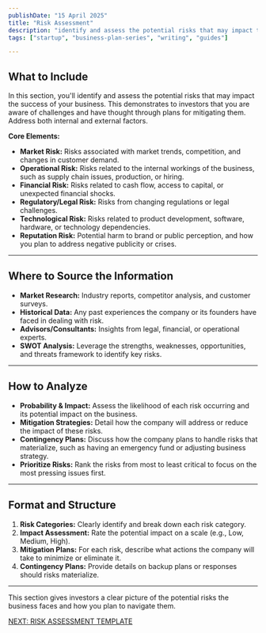 ```yaml
---
publishDate: "15 April 2025"
title: "Risk Assessment"
description: "identify and assess the potential risks that may impact the success of your business"
tags: ["startup", "business-plan-series", "writing", "guides"]

---
```


## **What to Include**
In this section, you'll identify and assess the potential risks that may impact the success of your business. This demonstrates to investors that you are aware of challenges and have thought through plans for mitigating them. Address both internal and external factors.

**Core Elements:**
- **Market Risk:** Risks associated with market trends, competition, and changes in customer demand.
- **Operational Risk:** Risks related to the internal workings of the business, such as supply chain issues, production, or hiring.
- **Financial Risk:** Risks related to cash flow, access to capital, or unexpected financial shocks.
- **Regulatory/Legal Risk:** Risks from changing regulations or legal challenges.
- **Technological Risk:** Risks related to product development, software, hardware, or technology dependencies.
- **Reputation Risk:** Potential harm to brand or public perception, and how you plan to address negative publicity or crises.

---

## **Where to Source the Information**
- **Market Research:** Industry reports, competitor analysis, and customer surveys.
- **Historical Data:** Any past experiences the company or its founders have faced in dealing with risk.
- **Advisors/Consultants:** Insights from legal, financial, or operational experts.
- **SWOT Analysis:** Leverage the strengths, weaknesses, opportunities, and threats framework to identify key risks.

---

## **How to Analyze**
- **Probability & Impact:** Assess the likelihood of each risk occurring and its potential impact on the business.
- **Mitigation Strategies:** Detail how the company will address or reduce the impact of these risks.
- **Contingency Plans:** Discuss how the company plans to handle risks that materialize, such as having an emergency fund or adjusting business strategy.
- **Prioritize Risks:** Rank the risks from most to least critical to focus on the most pressing issues first.

---

## **Format and Structure**
1. **Risk Categories:** Clearly identify and break down each risk category.
2. **Impact Assessment:** Rate the potential impact on a scale (e.g., Low, Medium, High).
3. **Mitigation Plans:** For each risk, describe what actions the company will take to minimize or eliminate it.
4. **Contingency Plans:** Provide details on backup plans or responses should risks materialize.

---

This section gives investors a clear picture of the potential risks the business faces and how you plan to navigate them.

[NEXT: RISK ASSESSMENT TEMPLATE](/posts/2-risk-assessment-template/)
